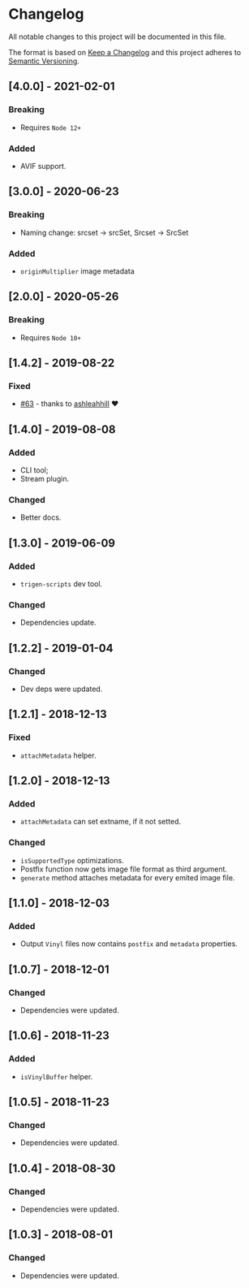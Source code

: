# Changelog

All notable changes to this project will be documented in this file.

The format is based on [Keep a Changelog](http://keepachangelog.com/en/1.0.0/)
and this project adheres to [Semantic Versioning](http://semver.org/spec/v2.0.0.html).

<!--

DO NOT TOUCH. SAVE IT ON TOP.

## [semver] - date
### Added
- ...

### Changed
- ...

### Fixed
- ...

### Removed
- ...

-->

## [4.0.0] - 2021-02-01
### Breaking
- Requires `Node 12+`

### Added
- AVIF support.

## [3.0.0] - 2020-06-23
### Breaking
- Naming change: srcset -> srcSet, Srcset -> SrcSet

### Added
- `originMultiplier` image metadata

## [2.0.0] - 2020-05-26
### Breaking
- Requires `Node 10+`

## [1.4.2] - 2019-08-22
### Fixed
- [#63](https://github.com/TrigenSoftware/flexis-srcset/pull/63) - thanks to [ashleahhill](https://github.com/ashleahhill) ❤️

## [1.4.0] - 2019-08-08
### Added
- CLI tool;
- Stream plugin.

### Changed
- Better docs.

## [1.3.0] - 2019-06-09
### Added
- `trigen-scripts` dev tool.

### Changed
- Dependencies update.

## [1.2.2] - 2019-01-04
### Changed
- Dev deps were updated.

## [1.2.1] - 2018-12-13
### Fixed
- `attachMetadata` helper.

## [1.2.0] - 2018-12-13
### Added
- `attachMetadata` can set extname, if it not setted.

### Changed
- `isSupportedType` optimizations.
- Postfix function now gets image file format as third argument.
- `generate` method attaches metadata for every emited image file.

## [1.1.0] - 2018-12-03
### Added
- Output `Vinyl` files now contains `postfix` and `metadata` properties.

## [1.0.7] - 2018-12-01
### Changed
- Dependencies were updated.

## [1.0.6] - 2018-11-23
### Added
- `isVinylBuffer` helper.

## [1.0.5] - 2018-11-23
### Changed
- Dependencies were updated.

## [1.0.4] - 2018-08-30
### Changed
- Dependencies were updated.

## [1.0.3] - 2018-08-01
### Changed
- Dependencies were updated.
